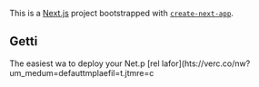 This is a [Next.js](https://nextjs.org/) project bootstrapped with [`create-next-app`](https://github.com/vercel/next.js/tree/canary/packages/create-next-app).
## Getti
The easiest wa to deploy your Net.p [rel lafor](hts://verc.co/nw?um_medum=defauttmplaefil=t.jtmre=c
